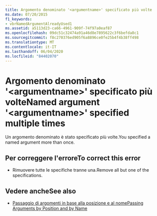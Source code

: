```yaml
---
title: Argomento denominato '<argumentname>' specificato più volte
ms.date: 07/20/2015
f1_keywords:
- vbrNamedArgumentAlreadyUsed1
ms.assetid: a5113d23-ca66-4961-909f-74f97a0eaf87
ms.openlocfilehash: 09dc51c32474a91a46d8e7895622c3f6befda8c1
ms.sourcegitcommit: f8c270376ed905f6a8896ce0fe25b4f4b38ff498
ms.translationtype: MT
ms.contentlocale: it-IT
ms.lasthandoff: 06/04/2020
ms.locfileid: "84402070"
---
```

# <a name="named-argument-argumentname-specified-multiple-times"></a><span data-ttu-id="efbc7-102">Argomento denominato '\<argumentname>' specificato più volte</span><span class="sxs-lookup"><span data-stu-id="efbc7-102">Named argument '\<argumentname>' specified multiple times</span></span>
<span data-ttu-id="efbc7-103">Un argomento denominato è stato specificato più volte.</span><span class="sxs-lookup"><span data-stu-id="efbc7-103">You specified a named argument more than once.</span></span>  
  
## <a name="to-correct-this-error"></a><span data-ttu-id="efbc7-104">Per correggere l'errore</span><span class="sxs-lookup"><span data-stu-id="efbc7-104">To correct this error</span></span>  
  
- <span data-ttu-id="efbc7-105">Rimuovere tutte le specifiche tranne una.</span><span class="sxs-lookup"><span data-stu-id="efbc7-105">Remove all but one of the specifications.</span></span>  
  
## <a name="see-also"></a><span data-ttu-id="efbc7-106">Vedere anche</span><span class="sxs-lookup"><span data-stu-id="efbc7-106">See also</span></span>

- [<span data-ttu-id="efbc7-107">Passaggio di argomenti in base alla posizione e al nome</span><span class="sxs-lookup"><span data-stu-id="efbc7-107">Passing Arguments by Position and by Name</span></span>](../programming-guide/language-features/procedures/passing-arguments-by-position-and-by-name.md)
